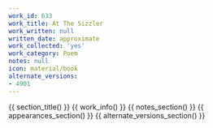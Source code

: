 ```yaml
---
work_id: 633
work_title: At The Sizzler
work_written: null
written_date: approximate
work_collected: 'yes'
work_category: Poem
notes: null
icon: material/book
alternate_versions:
- 4901
---
```


{{ section_title() }}
{{ work_info() }}
{{ notes_section() }}
{{ appearances_section() }}
{{ alternate_versions_section() }}